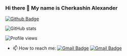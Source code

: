 ### Hi there 👋 My name is Cherkashin Alexander

[![Github Badge](https://img.shields.io/badge/-acherkashin-grey?style=flat&logo=github&logoColor=white&link=https://github.com/acherkashin/)](https://github.com/acherkashin/)

![GitHub stats](https://github-readme-stats.vercel.app/api?username=acherkashin&show_icons=true)  

![Profile views](https://gpvc.arturio.dev/acherkashin)  

- 📫 How to reach me: [![Gmail Badge](https://img.shields.io/badge/-cherkalexander@gmail.com-c14438?style=flat&logo=Gmail&logoColor=white&link=mailto:cherkalexander@gmail.com)](mailto:cherkalexander@gmail.com) [![Gmail Badge](https://img.shields.io/badge/-acherkashin-grey?style=flat&logo=telegram&logoColor=white&link=https://t.me/cherkalexander)](https://t.me/cherkalexander)

<!--
**acherkashin/acherkashin** is a ✨ _special_ ✨ repository because its `README.md` (this file) appears on your GitHub profile.

Here are some ideas to get you started:

- 🔭 I’m currently working on ...
- 🌱 I’m currently learning ...
- 👯 I’m looking to collaborate on ...
- 🤔 I’m looking for help with ...
- 💬 Ask me about ...
- 📫 How to reach me: ...
- 😄 Pronouns: ...
- ⚡ Fun fact: ...
-->
